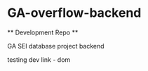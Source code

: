 # GA-overflow-backend

** Development Repo **

GA SEI database project backend

testing dev link - dom
